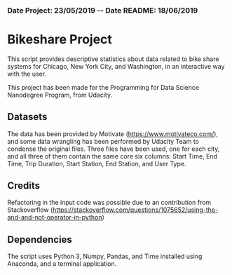 ### Date Project: 23/05/2019 -- Date README: 18/06/2019

# **Bikeshare Project**

This script provides descriptive statistics about data related to bike share systems for Chicago, New York City, and Washington, in an interactive way with the user.

This project has been made for the Programming for Data Science Nanodegree Program, from Udacity.

## Datasets

The data has been provided by Motivate (https://www.motivateco.com/), and some data wrangling has been performed by Udacity Team to condense the original files. 
Three files have been used, one for each city, and all three of them contain the same core six columns: Start Time, End Time, Trip Duration, Start Station, End Station, and User Type.

## Credits

Refactoring in the input code was possible due to an contribution from Stackoverflow (https://stackoverflow.com/questions/1075652/using-the-and-and-not-operator-in-python)

## Dependencies

The script uses Python 3, Numpy, Pandas, and Time installed using Anaconda, and a terminal application.